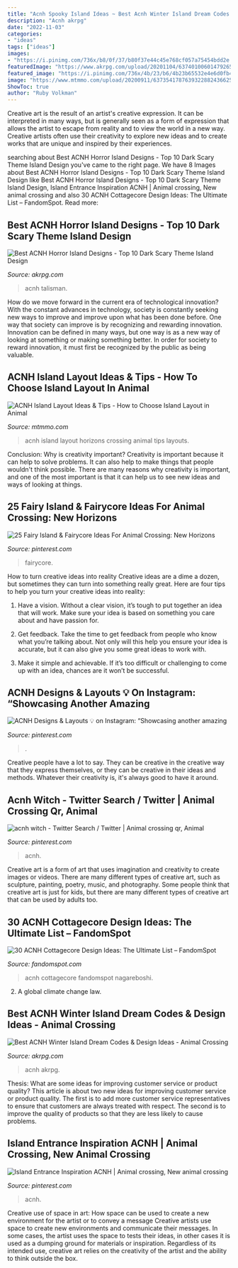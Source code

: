 ```yaml
---
title: "Acnh Spooky Island Ideas ~ Best Acnh Winter Island Dream Codes &amp; Design Ideas"
description: "Acnh akrpg"
date: "2022-11-03"
categories:
- "ideas"
tags: ["ideas"]
images:
- "https://i.pinimg.com/736x/b8/0f/37/b80f37e44c45e768cf057a75454bdd2e.jpg"
featuredImage: "https://www.akrpg.com/upload/20201104/6374010060147926581926413.jpeg"
featured_image: "https://i.pinimg.com/736x/4b/23/b6/4b23b65532e4e6d0fb45cdf7d9a5eab3.jpg"
image: "https://www.mtmmo.com/upload/20200911/6373541787639322882436625.png"
ShowToc: true
author: "Ruby Volkman"
---
```



Creative art is the result of an artist's creative expression. It can be interpreted in many ways, but is generally seen as a form of expression that allows the artist to escape from reality and to view the world in a new way. Creative artists often use their creativity to explore new ideas and to create works that are unique and inspired by their experiences.

	

		
searching about Best ACNH Horror Island Designs - Top 10 Dark Scary Theme Island Design you've came to the right page. We have 8 Images about Best ACNH Horror Island Designs - Top 10 Dark Scary Theme Island Design like Best ACNH Horror Island Designs - Top 10 Dark Scary Theme Island Design, Island Entrance Inspiration ACNH | Animal crossing, New animal crossing and also 30 ACNH Cottagecore Design Ideas: The Ultimate List – FandomSpot. Read more:
		
    
## Best ACNH Horror Island Designs - Top 10 Dark Scary Theme Island Design

<img loading=lazy src="https://www.akrpg.com/upload/20200821/6373362494720884286049445.png" onerror="this.onerror=null;this.src='https://tse2.mm.bing.net/th?id=OIP.AAparCFiMsSbuj1eXbJ8BQHaEO&amp;pid=15.1';" alt="Best ACNH Horror Island Designs - Top 10 Dark Scary Theme Island Design">

_Source: akrpg.com_

>acnh talisman. 

	

How do we move forward in the current era of technological innovation? With the constant advances in technology, society is constantly seeking new ways to improve and improve upon what has been done before. One way that society can improve is by recognizing and rewarding innovation. Innovation can be defined in many ways, but one way is as a new way of looking at something or making something better. In order for society to reward innovation, it must first be recognized by the public as being valuable.

    
## ACNH Island Layout Ideas &amp; Tips - How To Choose Island Layout In Animal

<img loading=lazy src="https://www.mtmmo.com/upload/20200911/6373541787639322882436625.png" onerror="this.onerror=null;this.src='https://tse4.mm.bing.net/th?id=OIP.g7Eq81VIbSKfeF6APOCT1wHaFw&amp;pid=15.1';" alt="ACNH Island Layout Ideas &amp; Tips - How to Choose Island Layout in Animal">

_Source: mtmmo.com_

>acnh island layout horizons crossing animal tips layouts. 

	

Conclusion: Why is creativity important?
Creativity is important because it can help to solve problems. It can also help to make things that people wouldn't think possible. There are many reasons why creativity is important, and one of the most important is that it can help us to see new ideas and ways of looking at things.

    
## 25 Fairy Island &amp; Fairycore Ideas For Animal Crossing: New Horizons

<img loading=lazy src="https://i.pinimg.com/736x/f6/9e/bb/f69ebb4321590cbead8af081f499fc77.jpg" onerror="this.onerror=null;this.src='https://tse1.mm.bing.net/th?id=OIP.qXxeUYSsN3sFoR4XOT4KlQHaEK&amp;pid=15.1';" alt="25 Fairy Island &amp; Fairycore Ideas For Animal Crossing: New Horizons">

_Source: pinterest.com_

>fairycore. 

	

How to turn creative ideas into reality
Creative ideas are a dime a dozen, but sometimes they can turn into something really great. Here are four tips to help you turn your creative ideas into reality:
1. Have a vision. Without a clear vision, it’s tough to put together an idea that will work. Make sure your idea is based on something you care about and have passion for.

2. Get feedback. Take the time to get feedback from people who know what you’re talking about. Not only will this help you ensure your idea is accurate, but it can also give you some great ideas to work with.

3. Make it simple and achievable. If it’s too difficult or challenging to come up with an idea, chances are it won’t be successful.

    
## ACNH Designs &amp; Layouts 💡 On Instagram: “Showcasing Another Amazing

<img loading=lazy src="https://i.pinimg.com/736x/4b/23/b6/4b23b65532e4e6d0fb45cdf7d9a5eab3.jpg" onerror="this.onerror=null;this.src='https://tse3.mm.bing.net/th?id=OIP.pnleXJTSXQkBhD9b64WYqgHaEI&amp;pid=15.1';" alt="ACNH Designs &amp; Layouts 💡 on Instagram: “Showcasing another amazing">

_Source: pinterest.com_

>. 

	

Creative people have a lot to say. They can be creative in the creative way that they express themselves, or they can be creative in their ideas and methods. Whatever their creativity is, it's always good to have it around.

    
## Acnh Witch - Twitter Search / Twitter | Animal Crossing Qr, Animal

<img loading=lazy src="https://i.pinimg.com/736x/b8/0f/37/b80f37e44c45e768cf057a75454bdd2e.jpg" onerror="this.onerror=null;this.src='https://tse1.mm.bing.net/th?id=OIP.Irl_zUXeHXg1Fgxra5CXrAHaEK&amp;pid=15.1';" alt="acnh witch - Twitter Search / Twitter | Animal crossing qr, Animal">

_Source: pinterest.com_

>acnh. 

	

Creative art is a form of art that uses imagination and creativity to create images or videos. There are many different types of creative art, such as sculpture, painting, poetry, music, and photography. Some people think that creative art is just for kids, but there are many different types of creative art that can be used by adults too.

    
## 30 ACNH Cottagecore Design Ideas: The Ultimate List – FandomSpot

<img loading=lazy src="https://static.fandomspot.com/images/01/11647/15-cottagecore-antique-island-acnh.jpg" onerror="this.onerror=null;this.src='https://tse2.mm.bing.net/th?id=OIP.wK8eOg4WgMgdyM6BRnsLRgHaEK&amp;pid=15.1';" alt="30 ACNH Cottagecore Design Ideas: The Ultimate List – FandomSpot">

_Source: fandomspot.com_

>acnh cottagecore fandomspot nagareboshi. 

	

2. A global climate change law.

    
## Best ACNH Winter Island Dream Codes &amp; Design Ideas - Animal Crossing

<img loading=lazy src="https://www.akrpg.com/upload/20201104/6374010060147926581926413.jpeg" onerror="this.onerror=null;this.src='https://tse1.mm.bing.net/th?id=OIP.0_4pVRphrbFsOxlRVLhPMQHaEK&amp;pid=15.1';" alt="Best ACNH Winter Island Dream Codes &amp; Design Ideas - Animal Crossing">

_Source: akrpg.com_

>acnh akrpg. 

	

Thesis: What are some ideas for improving customer service or product quality?
This article is about two new ideas for improving customer service or product quality. The first is to add more customer service representatives to ensure that customers are always treated with respect. The second is to improve the quality of products so that they are less likely to cause problems.

    
## Island Entrance Inspiration ACNH | Animal Crossing, New Animal Crossing

<img loading=lazy src="https://i.pinimg.com/736x/cc/eb/7f/cceb7f420428327d854b6b93b1597f20.jpg" onerror="this.onerror=null;this.src='https://tse2.mm.bing.net/th?id=OIP.KiZasz_m30EJg0-hi8hX8AHaEK&amp;pid=15.1';" alt="Island Entrance Inspiration ACNH | Animal crossing, New animal crossing">

_Source: pinterest.com_

>acnh. 

	

Creative use of space in art: How space can be used to create a new environment for the artist or to convey a message
Creative artists use space to create new environments and communicate their messages. In some cases, the artist uses the space to tests their ideas, in other cases it is used as a dumping ground for materials or inspiration. Regardless of its intended use, creative art relies on the creativity of the artist and the ability to think outside the box.

